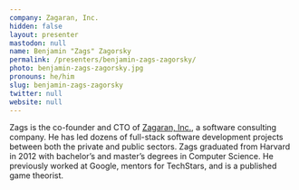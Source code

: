 ```yaml
---
company: Zagaran, Inc.
hidden: false
layout: presenter
mastodon: null
name: Benjamin "Zags" Zagorsky
permalink: /presenters/benjamin-zags-zagorsky/
photo: benjamin-zags-zagorsky.jpg
pronouns: he/him
slug: benjamin-zags-zagorsky
twitter: null
website: null
---
```


Zags is the co-founder and CTO of [Zagaran, Inc.](https://zagaran.com), a software consulting company. He has led dozens of full-stack software development projects between both the private and public sectors. Zags graduated from Harvard in 2012 with bachelor’s and master’s degrees in Computer Science. He previously worked at Google, mentors for TechStars, and is a published game theorist.
